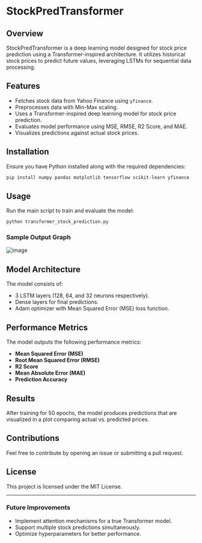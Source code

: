 # StockPredTransformer

## Overview
StockPredTransformer is a deep learning model designed for stock price prediction using a Transformer-inspired architecture. It utilizes historical stock prices to predict future values, leveraging LSTMs for sequential data processing.

## Features
- Fetches stock data from Yahoo Finance using `yfinance`.
- Preprocesses data with Min-Max scaling.
- Uses a Transformer-inspired deep learning model for stock price prediction.
- Evaluates model performance using MSE, RMSE, R2 Score, and MAE.
- Visualizes predictions against actual stock prices.

## Installation
Ensure you have Python installed along with the required dependencies:

```sh
pip install numpy pandas matplotlib tensorflow scikit-learn yfinance
```

## Usage
Run the main script to train and evaluate the model:

```sh
python transformer_stock_prediction.py
```

### Sample Output Graph
![image](https://github.com/user-attachments/assets/e22e0e24-2fc4-40b2-9493-6d25acef64b6)


## Model Architecture
The model consists of:
- 3 LSTM layers (128, 64, and 32 neurons respectively).
- Dense layers for final predictions.
- Adam optimizer with Mean Squared Error (MSE) loss function.

## Performance Metrics
The model outputs the following performance metrics:
- **Mean Squared Error (MSE)**
- **Root Mean Squared Error (RMSE)**
- **R2 Score**
- **Mean Absolute Error (MAE)**
- **Prediction Accuracy**

## Results
After training for 50 epochs, the model produces predictions that are visualized in a plot comparing actual vs. predicted prices.

## Contributions
Feel free to contribute by opening an issue or submitting a pull request.

## License
This project is licensed under the MIT License.

---

### Future Improvements
- Implement attention mechanisms for a true Transformer model.
- Support multiple stock predictions simultaneously.
- Optimize hyperparameters for better performance.

